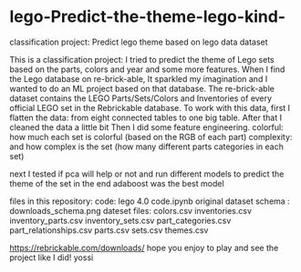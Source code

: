 # lego-Predict-the-theme-lego-kind-
classification project: Predict lego theme based on lego data dataset

This is a classification project:  I tried to predict the theme of Lego sets based on the parts, colors and year and some more features.
When I find the Lego database on re-brick-able, It sparkled my imagination and I wanted to do an ML project based on that database.
The re-brick-able dataset contains the LEGO Parts/Sets/Colors and Inventories of every official LEGO set in the Rebrickable database.
To work with this data, first I flatten the data: from eight connected tables to one big table.
After that I cleaned the data a little bit
Then I did some feature engineering.
colorful: how much each set is colorful (based on the RGB of each part)
complexity:  and how complex is the set (how many different parts categories in each set)

next I tested if pca will help or not and run different models to predict the theme of the set
in the end adaboost was the best model

files in this repository:
code: lego 4.0 code.ipynb 
original dataset schema : downloads_schema.png
dateset files:
colors.csv
inventories.csv
inventory_parts.csv
inventory_sets.csv
part_categories.csv
part_relationships.csv
parts.csv
sets.csv
themes.csv

https://rebrickable.com/downloads/ 
hope you enjoy to play and see the project like I did!
yossi
